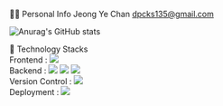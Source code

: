 🙋‍♂️ Personal Info
Jeong Ye Chan
dpcks135@gmail.com

![Anurag's GitHub stats](https://github-readme-stats.vercel.app/api?username=yechan0318&count_private=true)


🔨 Technology Stacks
<br>
Frontend :         <img src="https://img.shields.io/badge/react-61DAFB?style=for-the-badge&logo=react&logoColor=black"> 
<br>
Backend :    <img src="https://img.shields.io/badge/java-007396?style=for-the-badge&logo=java&logoColor=white">    <img src="https://img.shields.io/badge/mysql-4479A1?style=for-the-badge&logo=mysql&logoColor=white">    <img src="https://img.shields.io/badge/springboot-6DB33F?style=for-the-badge&logo=springboot&logoColor=white">
<br>
Version Control :     <img src="https://img.shields.io/badge/github-181717?style=for-the-badge&logo=github&logoColor=white">
<br>
Deployment : <img src="https://img.shields.io/badge/Amazon AWS-232F3E?style=flat-square&logo=Amazon%20AWS&logoColor=white"/>


